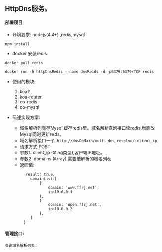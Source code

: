 ## HttpDns服务。

#### 部署项目

* 环境要求: nodejs(4.4+) ,redis,mysql

```
npm install
```


* docker 安装redis

```
docker pull redis
 
docker run -h httpDnsRedis --name dnsReids -d -p6379:6379/TCP redis
```

* 使用的模块:
    1. koa2
    2. koa-router
    3. co-redis
    4. co-mysql
    
* 简述实现方案:
    * 域名解析列表存Mysql,缓存redis里。域名解析查询接口读redis,增删改Mysql同时更新reids。
    * 域名解析接口一个: ``` http://dnsDoMain/multi_dns_resolve/:client_ip ``` 
    * 请求方式:POST
    * 参数1: client_ip (Sting类型),客户端IP地址。
    * 参数2: domains  (Array),需要倍解析的域名列表
    * 返回值: 
    ```{
          result: true,
            domainList:[
                {
                    domain: 'www.ffrj.net',
                    ip:10.0.0.1
                },
                {
                    domain: 'open.ffrj.net',
                    ip:10.0.0.2
                },
            ]
         }   
    ```
    
#### 管理接口:

    查询域名解析列表:
    